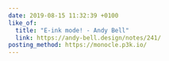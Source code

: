 ```yaml
---
date: 2019-08-15 11:32:39 +0100
like_of:
  title: "E-ink mode! - Andy Bell"
  link: https://andy-bell.design/notes/241/
posting_method: https://monocle.p3k.io/
---
```

